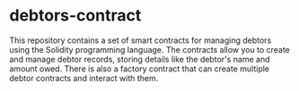 # debtors-contract
This repository contains a set of smart contracts for managing debtors using the Solidity programming language. The contracts allow you to create and manage debtor records, storing details like the debtor's name and amount owed. There is also a factory contract that can create multiple debtor contracts and interact with them.

